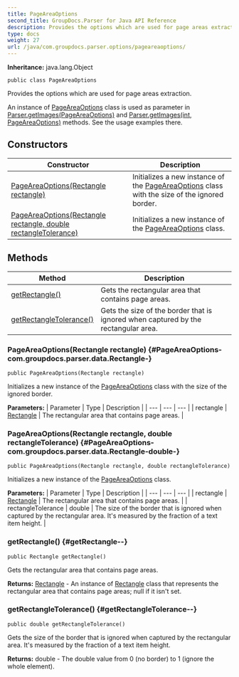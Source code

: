 ```yaml
---
title: PageAreaOptions
second_title: GroupDocs.Parser for Java API Reference
description: Provides the options which are used for page areas extraction.
type: docs
weight: 27
url: /java/com.groupdocs.parser.options/pageareaoptions/
---
```

**Inheritance:**
java.lang.Object
```
public class PageAreaOptions
```

Provides the options which are used for page areas extraction.

An instance of [PageAreaOptions](../../com.groupdocs.parser.options/pageareaoptions) class is used as parameter in [Parser.getImages(PageAreaOptions)](../../com.groupdocs.parser/parser\#getImages-PageAreaOptions-) and [Parser.getImages(int, PageAreaOptions)](../../com.groupdocs.parser/parser\#getImages-int--PageAreaOptions-) methods. See the usage examples there.
## Constructors

| Constructor | Description |
| --- | --- |
| [PageAreaOptions(Rectangle rectangle)](#PageAreaOptions-com.groupdocs.parser.data.Rectangle-) | Initializes a new instance of the [PageAreaOptions](../../com.groupdocs.parser.options/pageareaoptions) class with the size of the ignored border. |
| [PageAreaOptions(Rectangle rectangle, double rectangleTolerance)](#PageAreaOptions-com.groupdocs.parser.data.Rectangle-double-) | Initializes a new instance of the [PageAreaOptions](../../com.groupdocs.parser.options/pageareaoptions) class. |
## Methods

| Method | Description |
| --- | --- |
| [getRectangle()](#getRectangle--) | Gets the rectangular area that contains page areas. |
| [getRectangleTolerance()](#getRectangleTolerance--) | Gets the size of the border that is ignored when captured by the rectangular area. |
### PageAreaOptions(Rectangle rectangle) {#PageAreaOptions-com.groupdocs.parser.data.Rectangle-}
```
public PageAreaOptions(Rectangle rectangle)
```


Initializes a new instance of the [PageAreaOptions](../../com.groupdocs.parser.options/pageareaoptions) class with the size of the ignored border.

**Parameters:**
| Parameter | Type | Description |
| --- | --- | --- |
| rectangle | [Rectangle](../../com.groupdocs.parser.data/rectangle) | The rectangular area that contains page areas. |

### PageAreaOptions(Rectangle rectangle, double rectangleTolerance) {#PageAreaOptions-com.groupdocs.parser.data.Rectangle-double-}
```
public PageAreaOptions(Rectangle rectangle, double rectangleTolerance)
```


Initializes a new instance of the [PageAreaOptions](../../com.groupdocs.parser.options/pageareaoptions) class.

**Parameters:**
| Parameter | Type | Description |
| --- | --- | --- |
| rectangle | [Rectangle](../../com.groupdocs.parser.data/rectangle) | The rectangular area that contains page areas. |
| rectangleTolerance | double | The size of the border that is ignored when captured by the rectangular area. It's measured by the fraction of a text item height. |

### getRectangle() {#getRectangle--}
```
public Rectangle getRectangle()
```


Gets the rectangular area that contains page areas.

**Returns:**
[Rectangle](../../com.groupdocs.parser.data/rectangle) - An instance of [Rectangle](../../com.groupdocs.parser.data/rectangle) class that represents the rectangular area that contains page areas;  null  if it isn't set.
### getRectangleTolerance() {#getRectangleTolerance--}
```
public double getRectangleTolerance()
```


Gets the size of the border that is ignored when captured by the rectangular area. It's measured by the fraction of a text item height.

**Returns:**
double - The double value from 0 (no border) to 1 (ignore the whole element).
